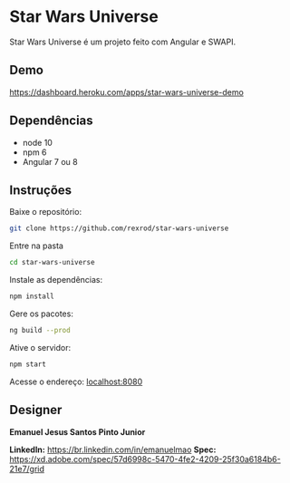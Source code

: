 # Star Wars Universe

 Star Wars Universe é um projeto feito com Angular e SWAPI.

## Demo

https://dashboard.heroku.com/apps/star-wars-universe-demo

## Dependências

* node 10
* npm 6
* Angular 7 ou 8

## Instruções

Baixe o repositório:

```sh
git clone https://github.com/rexrod/star-wars-universe
```

Entre na pasta

```sh
cd star-wars-universe
```

Instale as dependências:

```sh
npm install
```

Gere os pacotes:

```sh
ng build --prod
```

Ative o servidor:

```sh
npm start
```

Acesse o endereço: [localhost:8080](localhost:8080)

## Designer

**Emanuel Jesus Santos Pinto Junior**

**LinkedIn:** https://br.linkedin.com/in/emanuelmao
**Spec:** https://xd.adobe.com/spec/57d6998c-5470-4fe2-4209-25f30a6184b6-21e7/grid
